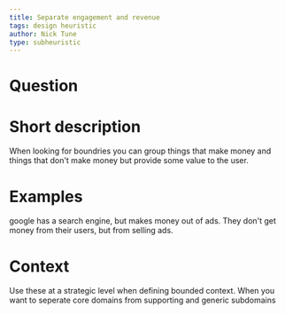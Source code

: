 ```yaml
---
title: Separate engagement and revenue
tags: design heuristic
author: Nick Tune
type: subheuristic
---
```

# Question

# Short description

When looking for boundries you can group things that make money and things that don't make money but provide some value to the user.

# Examples

google has a search engine, but makes money out of ads. They don't get money from their users, but from selling ads.

# Context

Use these at a strategic level when defining bounded context. When you want to seperate core domains from supporting and generic subdomains
